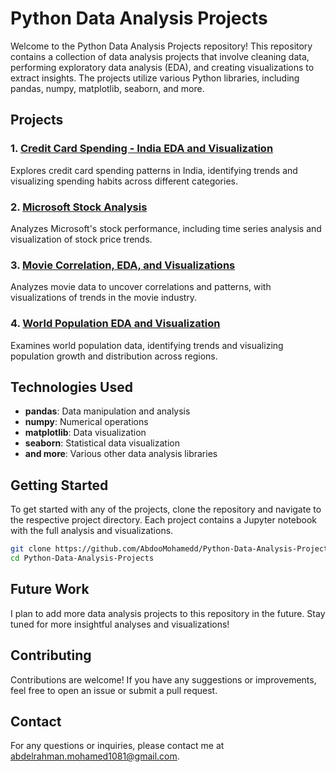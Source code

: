 # Python Data Analysis Projects

Welcome to the Python Data Analysis Projects repository! This repository contains a collection of data analysis projects that involve cleaning data, performing exploratory data analysis (EDA), and creating visualizations to extract insights. The projects utilize various Python libraries, including pandas, numpy, matplotlib, seaborn, and more.

## Projects

### 1. [Credit Card Spending - India EDA and Visualization](https://github.com/AbdooMohamedd/Python-Data-Analysis-Projects/tree/main/Credit%20card%20spending%20-%20India%20EDA%20and%20visualisation)
Explores credit card spending patterns in India, identifying trends and visualizing spending habits across different categories.

### 2. [Microsoft Stock Analysis](https://github.com/AbdooMohamedd/Python-Data-Analysis-Projects/tree/main/Microsoft%20Stock%20Analysis)
Analyzes Microsoft's stock performance, including time series analysis and visualization of stock price trends.

### 3. [Movie Correlation, EDA, and Visualizations](https://github.com/AbdooMohamedd/Python-Data-Analysis-Projects/tree/main/Movie%20correlation%2C%20EDA%20and%20visualizations)
Analyzes movie data to uncover correlations and patterns, with visualizations of trends in the movie industry.

### 4. [World Population EDA and Visualization](https://github.com/AbdooMohamedd/Python-Data-Analysis-Projects/tree/main/World%20Population%20EDA%20and%20visualisation)
Examines world population data, identifying trends and visualizing population growth and distribution across regions.

## Technologies Used
- **pandas**: Data manipulation and analysis
- **numpy**: Numerical operations
- **matplotlib**: Data visualization
- **seaborn**: Statistical data visualization
- **and more**: Various other data analysis libraries

## Getting Started

To get started with any of the projects, clone the repository and navigate to the respective project directory. Each project contains a Jupyter notebook with the full analysis and visualizations.

```bash
git clone https://github.com/AbdooMohamedd/Python-Data-Analysis-Projects.git
cd Python-Data-Analysis-Projects
```

## Future Work
I plan to add more data analysis projects to this repository in the future. Stay tuned for more insightful analyses and visualizations!

## Contributing
Contributions are welcome! If you have any suggestions or improvements, feel free to open an issue or submit a pull request.

## Contact
For any questions or inquiries, please contact me at [abdelrahman.mohamed1081@gmail.com](mailto:abdelrahman.mohamed1081@gmail.com).
